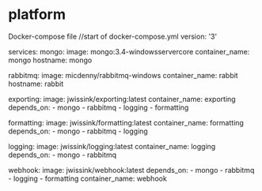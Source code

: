 # platform
Docker-compose file
//start of docker-compose.yml
version: '3'

services:
  mongo:
    image: mongo:3.4-windowsservercore
    container_name: mongo
    hostname: mongo

  rabbitmq:
    image: micdenny/rabbitmq-windows
    container_name: rabbit
    hostname: rabbit

  exporting:
    image: jwissink/exporting:latest
    container_name: exporting
    depends_on:
      - mongo
      - rabbitmq
      - logging
      - formatting
    

  formatting:
    image: jwissink/formatting:latest
    container_name: formatting
    depends_on:
      - mongo
      - rabbitmq
      - logging
    


  logging:
    image: jwissink/logging:latest
    container_name: logging
    depends_on:
      - mongo
      - rabbitmq
    

  webhook:
    image: jwissink/webhook:latest
    depends_on:
      - mongo
      - rabbitmq
      - logging
      - formatting
    container_name: webhook


